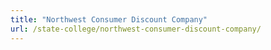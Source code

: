 ```yaml
---
title: "Northwest Consumer Discount Company"
url: /state-college/northwest-consumer-discount-company/
---
```


